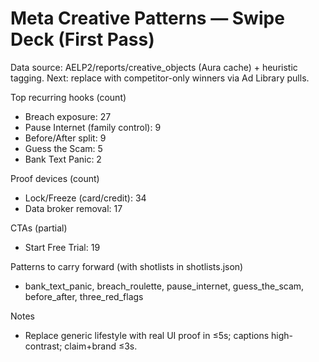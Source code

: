 # Meta Creative Patterns — Swipe Deck (First Pass)

Data source: AELP2/reports/creative_objects (Aura cache) + heuristic tagging.
Next: replace with competitor-only winners via Ad Library pulls.

Top recurring hooks (count)
- Breach exposure: 27
- Pause Internet (family control): 9
- Before/After split: 9
- Guess the Scam: 5
- Bank Text Panic: 2

Proof devices (count)
- Lock/Freeze (card/credit): 34
- Data broker removal: 17

CTAs (partial)
- Start Free Trial: 19

Patterns to carry forward (with shotlists in shotlists.json)
- bank_text_panic, breach_roulette, pause_internet, guess_the_scam, before_after, three_red_flags

Notes
- Replace generic lifestyle with real UI proof in ≤5s; captions high-contrast; claim+brand ≤3s.
